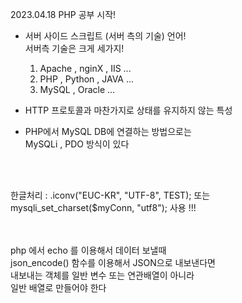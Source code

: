 2023.04.18 PHP 공부 시작!
 - 서버 사이드 스크립트 (서버 측의 기술) 언어!<br>
   서버측 기술은 크게 세가지!
   1. Apache , nginX , IIS ...
   2. PHP , Python , JAVA ...
   3. MySQL , Oracle ...
 - HTTP 프로토콜과 마찬가지로 상태를 유지하지 않는 특성

 - PHP에서 MySQL DB에 연결하는 방법으로는<br>
   MySQLi  ,  PDO 방식이 있다
<br>
<br>

한글처리 : .iconv("EUC-KR", "UTF-8", TEST);     또는 mysqli_set_charset($myConn, "utf8"); 사용 !!!<br>

<br><br>
php 에서 echo 를 이용해서 데이터 보낼때 <br>
json_encode() 함수를 이용해서 JSON으로 내보낸다면 <br>
내보내는 객체를 일반 변수 또는 연관배열이 아니라<br>
일반 배열로 만들어야 한다<br>
